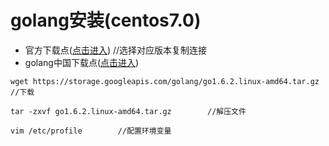 golang安装(centos7.0)
=====
* 官方下载点([点击进入](https://golang.org/dl/ "官方下载点")) //选择对应版本复制连接
* golang中国下载点([点击进入](http://www.golangtc.com/download "golang中国下载点"))
```centos
wget https://storage.googleapis.com/golang/go1.6.2.linux-amd64.tar.gz 		//下载
```
```centos
tar -zxvf go1.6.2.linux-amd64.tar.gz 		//解压文件
```
```centos
vim /etc/profile		//配置环境变量
```
